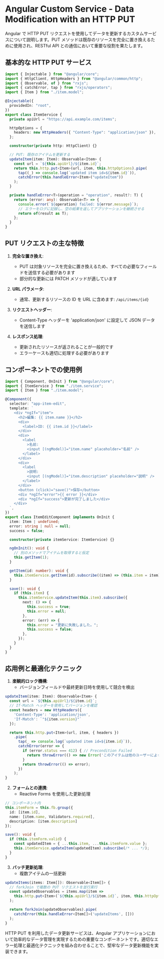 # Angular Custom Service - Data Modification with an HTTP PUT

Angular で HTTP PUT リクエストを使用してデータを更新するカスタムサービスについて説明します。PUT メソッドは既存のリソースを完全に置き換えるために使用され、RESTful API との通信において重要な役割を果たします。

## 基本的な HTTP PUT サービス

```typescript
import { Injectable } from "@angular/core";
import { HttpClient, HttpHeaders } from "@angular/common/http";
import { Observable, of } from "rxjs";
import { catchError, tap } from "rxjs/operators";
import { Item } from "./item.model";

@Injectable({
  providedIn: "root",
})
export class ItemService {
  private apiUrl = "https://api.example.com/items";

  httpOptions = {
    headers: new HttpHeaders({ "Content-Type": "application/json" }),
  };

  constructor(private http: HttpClient) {}

  // PUT: 既存のアイテムを更新する
  updateItem(item: Item): Observable<Item> {
    const url = `${this.apiUrl}/${item.id}`;
    return this.http.put<Item>(url, item, this.httpOptions).pipe(
      tap((_) => console.log(`updated item id=${item.id}`)),
      catchError(this.handleError<Item>("updateItem"))
    );
  }

  private handleError<T>(operation = "operation", result?: T) {
    return (error: any): Observable<T> => {
      console.error(`${operation} failed: ${error.message}`);
      // エラーをログに記録し、空の結果を返してアプリケーションを継続させる
      return of(result as T);
    };
  }
}
```

## PUT リクエストの主な特徴

1. **完全な置き換え**:

   - PUT は対象リソースを完全に置き換えるため、すべての必要なフィールドを送信する必要があります
   - 部分的な更新には PATCH メソッドが適しています

2. **URL パラメータ**:

   - 通常、更新するリソースの ID を URL に含めます: `/api/items/{id}`

3. **リクエストヘッダー**:

   - Content-Type ヘッダーを 'application/json' に設定して JSON データを送信します

4. **レスポンス処理**:
   - 更新されたリソースが返されることが一般的です
   - エラーケースも適切に処理する必要があります

## コンポーネントでの使用例

```typescript
import { Component, OnInit } from "@angular/core";
import { ItemService } from "./item.service";
import { Item } from "./item.model";

@Component({
  selector: "app-item-edit",
  template: `
    <div *ngIf="item">
      <h2>編集: {{ item.name }}</h2>
      <div>
        <label>ID: {{ item.id }}</label>
      </div>
      <div>
        <label
          >名前:
          <input [(ngModel)]="item.name" placeholder="名前" />
        </label>
      </div>
      <div>
        <label
          >説明:
          <input [(ngModel)]="item.description" placeholder="説明" />
        </label>
      </div>
      <button (click)="save()">保存</button>
      <div *ngIf="error">{{ error }}</div>
      <div *ngIf="success">更新が完了しました</div>
    </div>
  `,
})
export class ItemEditComponent implements OnInit {
  item: Item | undefined;
  error: string | null = null;
  success = false;

  constructor(private itemService: ItemService) {}

  ngOnInit(): void {
    // 別のメソッドでアイテムを取得すると仮定
    this.getItem(1);
  }

  getItem(id: number): void {
    this.itemService.getItem(id).subscribe((item) => (this.item = item));
  }

  save(): void {
    if (this.item) {
      this.itemService.updateItem(this.item).subscribe({
        next: () => {
          this.success = true;
          this.error = null;
        },
        error: (err) => {
          this.error = "更新に失敗しました。";
          this.success = false;
        },
      });
    }
  }
}
```

## 応用例と最適化テクニック

1. **楽観的ロック機構**:
   - バージョンフィールドや最終更新日時を使用して競合を検出

```typescript
updateItem(item: Item): Observable<Item> {
  const url = `${this.apiUrl}/${item.id}`;
  // If-Match ヘッダーを使用してバージョンを確認
  const headers = new HttpHeaders({
    'Content-Type': 'application/json',
    'If-Match': `"${item.version}"`
  });

  return this.http.put<Item>(url, item, { headers })
    .pipe(
      tap(_ => console.log(`updated item id=${item.id}`)),
      catchError(error => {
        if (error.status === 412) { // Precondition Failed
          return throwError(() => new Error('このアイテムは他のユーザーによって更新されました。'));
        }
        return throwError(() => error);
      })
    );
}
```

2. **フォームとの連携**:
   - Reactive Forms を使用した更新処理

```typescript
// コンポーネント内
this.itemForm = this.fb.group({
  id: [item.id],
  name: [item.name, Validators.required],
  description: [item.description]
});

save(): void {
  if (this.itemForm.valid) {
    const updatedItem = { ...this.item, ...this.itemForm.value };
    this.itemService.updateItem(updatedItem).subscribe(/* ... */);
  }
}
```

3. **バッチ更新処理**:
   - 複数アイテムの一括更新

```typescript
updateItems(items: Item[]): Observable<Item[]> {
  // forkJoin で複数の PUT リクエストを並行実行
  const updateObservables = items.map(item =>
    this.http.put<Item>(`${this.apiUrl}/${item.id}`, item, this.httpOptions)
  );

  return forkJoin(updateObservables).pipe(
    catchError(this.handleError<Item[]>('updateItems', []))
  );
}
```

HTTP PUT を利用したデータ更新サービスは、Angular アプリケーションにおいて効率的なデータ管理を実現するための重要なコンポーネントです。適切なエラー処理と最適化テクニックを組み合わせることで、堅牢なデータ更新機能を実装できます。
